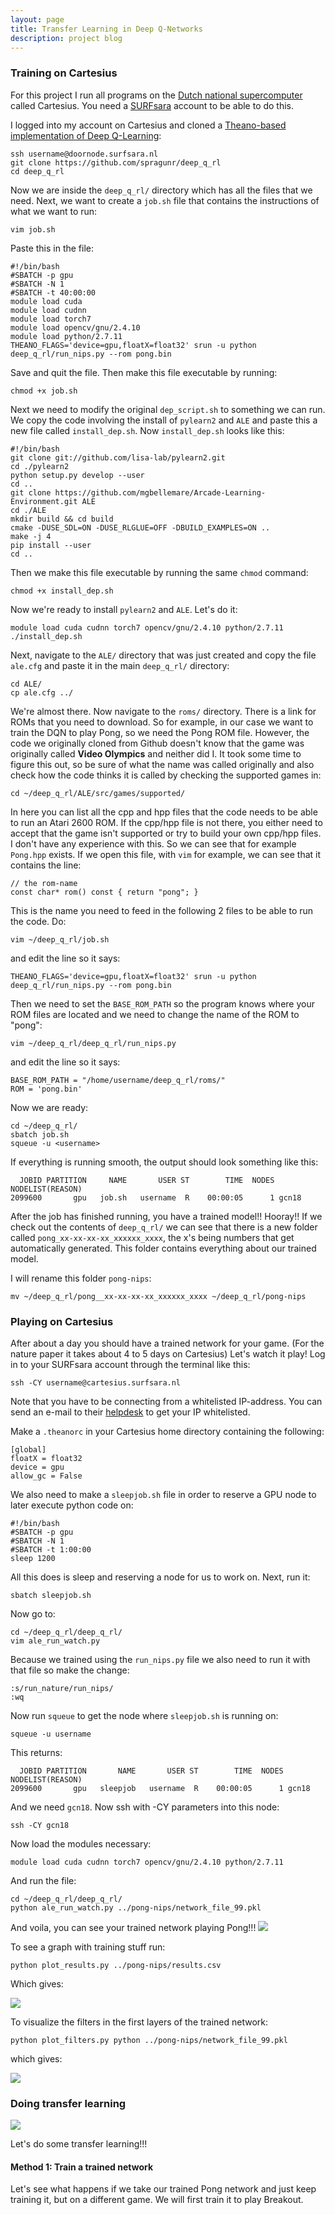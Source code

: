 ```yaml
---
layout: page
title: Transfer Learning in Deep Q-Networks
description: project blog
---
```


### Training on Cartesius

For this project I run all programs on the [Dutch national supercomputer](https://userinfo.surfsara.nl/systems/cartesius) called Cartesius. You need a [SURFsara](https://www.surf.nl/en/about-surf/subsidiaries/surfsara) account to be able to do this. 

I logged into my account on Cartesius and cloned a [Theano-based implementation of Deep Q-Learning](https://github.com/spragunr/deep_q_rl):

```
ssh username@doornode.surfsara.nl
git clone https://github.com/spragunr/deep_q_rl
cd deep_q_rl
```

Now we are inside the `deep_q_rl/` directory which has all the files that we need. Next, we want to create a `job.sh` file that contains the instructions of what we want to run:

```
vim job.sh
```

Paste this in the file:

```
#!/bin/bash
#SBATCH -p gpu
#SBATCH -N 1
#SBATCH -t 40:00:00
module load cuda
module load cudnn
module load torch7
module load opencv/gnu/2.4.10
module load python/2.7.11
THEANO_FLAGS='device=gpu,floatX=float32' srun -u python deep_q_rl/run_nips.py --rom pong.bin
```

Save and quit the file. Then make this file executable by running:

```
chmod +x job.sh
```

Next we need to modify the original `dep_script.sh` to something we can run. We copy the code involving the install of `pylearn2` and `ALE` and paste this a new file called `install_dep.sh`. Now `install_dep.sh` looks like this:

```
#!/bin/bash
git clone git://github.com/lisa-lab/pylearn2.git
cd ./pylearn2
python setup.py develop --user
cd ..
git clone https://github.com/mgbellemare/Arcade-Learning-Environment.git ALE
cd ./ALE
mkdir build && cd build
cmake -DUSE_SDL=ON -DUSE_RLGLUE=OFF -DBUILD_EXAMPLES=ON ..
make -j 4
pip install --user
cd ..

```

Then we make this file executable by running the same `chmod` command:

```
chmod +x install_dep.sh
```

Now we're ready to install `pylearn2` and `ALE`. Let's do it:

```
module load cuda cudnn torch7 opencv/gnu/2.4.10 python/2.7.11
./install_dep.sh
```

Next, navigate to the `ALE/` directory that was just created and copy the file `ale.cfg` and paste it in the main `deep_q_rl/` directory:

```
cd ALE/
cp ale.cfg ../
```

We're almost there. Now navigate to the `roms/` directory. There is a link for ROMs that you need to download. So for example, in our case we want to train the DQN to play Pong, so we need the Pong ROM file. However, the code we originally cloned from Github doesn't know that the game was originally called **Video Olympics** and neither did I. It took some time to figure this out, so be sure of what the name was called originally and also check how the code thinks it is called by checking the supported games in:

```
cd ~/deep_q_rl/ALE/src/games/supported/
```

In here you can list all the cpp and hpp files that the code needs to be able to run an Atari 2600 ROM. If the cpp/hpp file is not there, you either need to accept that the game isn't supported or try to build your own cpp/hpp files. I don't have any experience with this. So we can see that for example `Pong.hpp` exists. If we open this file, with `vim` for example, we can see that it contains the line: 

```
// the rom-name
const char* rom() const { return "pong"; }
```

This is the name you need to feed in the following 2 files to be able to run the code. Do:

```
vim ~/deep_q_rl/job.sh
```

and edit the line so it says:

```
THEANO_FLAGS='device=gpu,floatX=float32' srun -u python deep_q_rl/run_nips.py --rom pong.bin
```

Then we need to set the `BASE_ROM_PATH` so the program knows where your ROM files are located and we need to change the name of the ROM to "pong":

```
vim ~/deep_q_rl/deep_q_rl/run_nips.py
```

and edit the line so it says:

```
BASE_ROM_PATH = "/home/username/deep_q_rl/roms/"
ROM = 'pong.bin'
```

Now we are ready:

```
cd ~/deep_q_rl/
sbatch job.sh
squeue -u <username>
```

If everything is running smooth, the output should look something like this:

```
  JOBID PARTITION     NAME       USER ST        TIME  NODES NODELIST(REASON)
2099600       gpu   job.sh   username  R    00:00:05      1 gcn18

```
After the job has finished running, you have a trained model!! Hooray!!
If we check out the contents of ```deep_q_rl/``` we can see that there is a new folder called `pong_xx-xx-xx-xx_xxxxxx_xxxx`, the x's being numbers that get automatically generated. This folder contains everything about our trained model.

I will rename this folder ```pong-nips```:

```
mv ~/deep_q_rl/pong__xx-xx-xx-xx_xxxxxx_xxxx ~/deep_q_rl/pong-nips
```

### Playing on Cartesius

After about a day you should have a trained network for your game. (For the nature paper it takes about 4 to 5 days on Cartesius) Let's watch it play!
Log in to your SURFsara account through the terminal like this:

```
ssh -CY username@cartesius.surfsara.nl
```

Note that you have to be connecting from a whitelisted IP-address. You can send an e-mail to their [helpdesk](https://userinfo.surfsara.nl/contact) to get your IP whitelisted. 

Make a ```.theanorc``` in your Cartesius home directory containing the following:

```
[global]
floatX = float32
device = gpu
allow_gc = False
```

We also need to make a ```sleepjob.sh``` file in order to reserve a GPU node to later execute python code on:

```
#!/bin/bash
#SBATCH -p gpu
#SBATCH -N 1
#SBATCH -t 1:00:00
sleep 1200
```

All this does is sleep and reserving a node for us to work on. Next, run it:

```
sbatch sleepjob.sh
```

Now go to:

```
cd ~/deep_q_rl/deep_q_rl/
vim ale_run_watch.py
```

Because we trained using the ```run_nips.py``` file we also need to run it with that file so make the change:

```
:s/run_nature/run_nips/
:wq
```

Now run ```squeue``` to get the node where ```sleepjob.sh``` is running on:

```
squeue -u username
```

This returns: 

```
  JOBID PARTITION       NAME       USER ST        TIME  NODES NODELIST(REASON)
2099600       gpu   sleepjob   username  R    00:00:05      1 gcn18

```

And we need ```gcn18```. Now ssh with -CY parameters into this node:

```
ssh -CY gcn18
```

Now load the modules necessary:

```
module load cuda cudnn torch7 opencv/gnu/2.4.10 python/2.7.11
```

And run the file:

```
cd ~/deep_q_rl/deep_q_rl/
python ale_run_watch.py ../pong-nips/network_file_99.pkl
```

And voila, you can see your trained network playing Pong!!!
![](http://i.imgur.com/OADmd83.gif)

To see a graph with training stuff run:

```
python plot_results.py ../pong-nips/results.csv
```

Which gives:

![](http://i.imgur.com/YuhzDaz.png)

To visualize the filters in the first layers of the trained network:

```
python plot_filters.py python ../pong-nips/network_file_99.pkl 
```

which gives:

![](http://i.imgur.com/69U4MVl.png)

### Doing transfer learning

![](https://s-media-cache-ak0.pinimg.com/736x/32/41/b0/3241b0fbb5f27d159c834c6fdee69a5f.jpg)

Let's do some transfer learning!!!

#### Method 1: Train a trained network

Let's see what happens if we take our trained Pong network and just keep training it, but on a different game. We will first train it to play Breakout.
